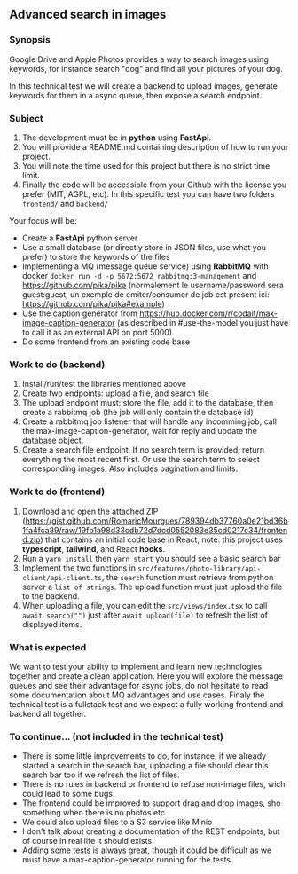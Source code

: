 ## Advanced search in images

### Synopsis

Google Drive and Apple Photos provides a way to search images using keywords, for instance search "dog" and find all your pictures of your dog.

In this technical test we will create a backend to upload images, generate keywords for them in a async queue, then expose a search endpoint.

### Subject

1. The development must be in **python** using **FastApi**.
2. You will provide a README.md containing description of how to run your project.
3. You will note the time used for this project but there is no strict time limit.
4. Finally the code will be accessible from your Github with the license you prefer (MIT, AGPL, etc). In this specific test you can have two folders `frontend/` and `backend/`

Your focus will be:
- Create a **FastApi** python server
- Use a small database (or directly store in JSON files, use what you prefer) to store the keywords of the files
- Implementing a MQ (message queue service) using **RabbitMQ** with docker `docker run -d -p 5672:5672 rabbitmq:3-management` and https://github.com/pika/pika (normalement le username/password sera guest:guest, un exemple de emiter/consumer de job est présent ici: https://github.com/pika/pika#example)
- Use the caption generator from https://hub.docker.com/r/codait/max-image-caption-generator (as described in #use-the-model you just have to call it as an external API on port 5000)
- Do some frontend from an existing code base

### Work to do (backend)

1. Install/run/test the libraries mentioned above
2. Create two endpoints: upload a file, and search file
3. The upload endpoint must: store the file, add it to the database, then create a rabbitmq job (the job will only contain the database id)
4. Create a rabbitmq job listener that will handle any incomming job, call the max-image-caption-generator, wait for reply and update the database object.
5. Create a search file endpoint. If no search term is provided, return everything the most recent first. Or use the search term to select corresponding images. Also includes pagination and limits.

### Work to do (frontend)

1. Download and open the attached ZIP (https://gist.github.com/RomaricMourgues/789394db37760a0e21bd36b1fa4fca89/raw/19fb1a98d33cdb72d7dcd0552083e35cd0217c34/frontend.zip) that contains an initial code base in React, note: this project uses **typescript**, **tailwind**, and React **hooks**.
2. Run a `yarn install` then `yarn start` you should see a basic search bar
3. Implement the two functions in `src/features/photo-library/api-client/api-client.ts`, the `search` function must retrieve from python server a `list of strings`. The upload function must just upload the file to the backend.
4. When uploading a file, you can edit the `src/views/index.tsx` to call `await search("")` just after `await upload(file)` to refresh the list of displayed items.

### What is expected

We want to test your ability to implement and learn new technologies together and create a clean application.
Here you will explore the message queues and see their advantage for async jobs, do not hesitate to read some documentation about MQ advantages and use cases.
Finaly the technical test is a fullstack test and we expect a fully working frontend and backend all together.

### To continue... (not included in the technical test)

- There is some little improvements to do, for instance, if we already started a search in the search bar, uploading a file should clear this search bar too if we refresh the list of files.
- There is no rules in backend or frontend to refuse non-image files, wich could lead to some bugs.
- The frontend could be improved to support drag and drop images, sho something when there is no photos etc
- We could also upload files to a S3 service like Minio
- I don't talk about creating a documentation of the REST endpoints, but of course in real life it should exists
- Adding some tests is always great, though it could be difficult as we must have a max-caption-generator running for the tests.